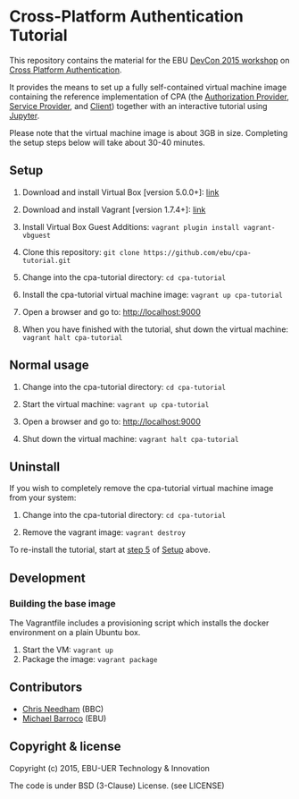 # Cross-Platform Authentication Tutorial

This repository contains the material for the EBU [DevCon 2015 workshop](https://tech.ebu.ch/devcon15) on [Cross Platform Authentication](https://tech.ebu.ch/docs/tech/tech3366.pdf).

It provides the means to set up a fully self-contained virtual machine image containing the reference implementation of CPA (the [Authorization Provider](https://github.com/ebu/cpa-auth-provider), [Service Provider](https://github.com/ebu/cpa-service-provider), and [Client](https://github.com/ebu/cpa-client)) together with an interactive tutorial using [Jupyter](http://jupyter.org).

Please note that the virtual machine image is about 3GB in size. Completing the setup steps below will take about 30-40 minutes.


## <a name="setup"></a>Setup

1. Download and install Virtual Box [version 5.0.0+]: [link](https://www.virtualbox.org/wiki/Downloads)

2. Download and install Vagrant [version 1.7.4+]: [link](https://www.vagrantup.com/downloads.html)

3. Install Virtual Box Guest Additions: `vagrant plugin install vagrant-vbguest`

4. Clone this repository: `git clone https://github.com/ebu/cpa-tutorial.git`

5. <a name="setup-5"></a>Change into the cpa-tutorial directory: `cd cpa-tutorial`

6. Install the cpa-tutorial virtual machine image: `vagrant up cpa-tutorial`

7. Open a browser and go to: [http://localhost:9000](http://localhost:9000)

8. When you have finished with the tutorial, shut down the virtual machine: `vagrant halt cpa-tutorial`


## Normal usage

1. Change into the cpa-tutorial directory: `cd cpa-tutorial`

2. Start the virtual machine: `vagrant up cpa-tutorial`

3. Open a browser and go to: [http://localhost:9000](http://localhost:9000)

4. Shut down the virtual machine: `vagrant halt cpa-tutorial`


## Uninstall

If you wish to completely remove the cpa-tutorial virtual machine image from your system:

1. Change into the cpa-tutorial directory: `cd cpa-tutorial`

2. Remove the vagrant image: `vagrant destroy`

To re-install the tutorial, start at [step 5](#setup-5) of [Setup](#setup) above.


## Development

### Building the base image

The Vagrantfile includes a provisioning script which installs the docker environment on a plain Ubuntu box.

1. Start the VM: `vagrant up`
2. Package the image: `vagrant package`


## Contributors

* [Chris Needham](https://github.com/chrisn) (BBC)
* [Michael Barroco](https://github.com/barroco) (EBU)


## Copyright & license

Copyright (c) 2015, EBU-UER Technology & Innovation

The code is under BSD (3-Clause) License. (see LICENSE)
